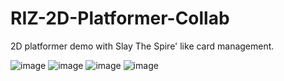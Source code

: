 # RIZ-2D-Platformer-Collab
2D platformer demo with Slay The Spire' like card management.

![image](https://github.com/m4ccim/RIZ-2D-Platformer-Collab/assets/34244452/6dc6b27f-90c4-447d-943d-d9a5d02c1790)
![image](https://github.com/m4ccim/RIZ-2D-Platformer-Collab/assets/34244452/92c51508-e7e6-48a5-9e25-5f83984398f3)
![image](https://github.com/m4ccim/RIZ-2D-Platformer-Collab/assets/34244452/101af753-7624-41b1-b285-a3e4b22e25cb)
![image](https://github.com/m4ccim/RIZ-2D-Platformer-Collab/assets/34244452/80f0ce18-a318-4369-af11-a7762628a38b)

